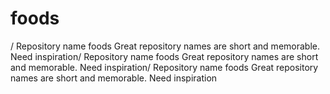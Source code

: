 # foods
/ Repository name foods Great repository names are short and memorable. Need inspiration/ Repository name foods Great repository names are short and memorable. Need inspiration/ Repository name foods Great repository names are short and memorable. Need inspiration

